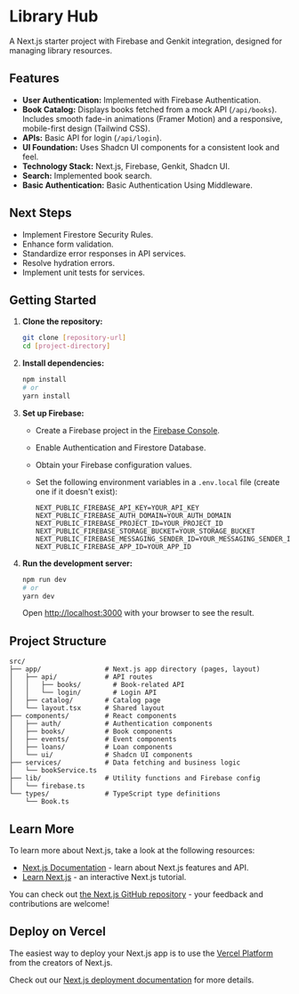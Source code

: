 # Library Hub

A Next.js starter project with Firebase and Genkit integration, designed for managing library resources.

## Features

*   **User Authentication:** Implemented with Firebase Authentication.
*   **Book Catalog:** Displays books fetched from a mock API (`/api/books`). Includes smooth fade-in animations (Framer Motion) and a responsive, mobile-first design (Tailwind CSS).
*   **APIs:** Basic API for login (`/api/login`).
*   **UI Foundation:** Uses Shadcn UI components for a consistent look and feel.
*   **Technology Stack:** Next.js, Firebase, Genkit, Shadcn UI.
*   **Search:** Implemented book search.
*   **Basic Authentication:** Basic Authentication Using Middleware.

## Next Steps

*   Implement Firestore Security Rules.
*   Enhance form validation.
*   Standardize error responses in API services.
*   Resolve hydration errors.
*   Implement unit tests for services.

## Getting Started

1.  **Clone the repository:**

    ```bash
    git clone [repository-url]
    cd [project-directory]
    ```

2.  **Install dependencies:**

    ```bash
    npm install
    # or
    yarn install
    ```

3.  **Set up Firebase:**

    *   Create a Firebase project in the [Firebase Console](https://console.firebase.google.com/).
    *   Enable Authentication and Firestore Database.
    *   Obtain your Firebase configuration values.
    *   Set the following environment variables in a `.env.local` file (create one if it doesn't exist):

        ```
        NEXT_PUBLIC_FIREBASE_API_KEY=YOUR_API_KEY
        NEXT_PUBLIC_FIREBASE_AUTH_DOMAIN=YOUR_AUTH_DOMAIN
        NEXT_PUBLIC_FIREBASE_PROJECT_ID=YOUR_PROJECT_ID
        NEXT_PUBLIC_FIREBASE_STORAGE_BUCKET=YOUR_STORAGE_BUCKET
        NEXT_PUBLIC_FIREBASE_MESSAGING_SENDER_ID=YOUR_MESSAGING_SENDER_ID
        NEXT_PUBLIC_FIREBASE_APP_ID=YOUR_APP_ID
        ```

4.  **Run the development server:**

    ```bash
    npm run dev
    # or
    yarn dev
    ```

    Open [http://localhost:3000](http://localhost:3000) with your browser to see the result.

## Project Structure

```
src/
├── app/                # Next.js app directory (pages, layout)
│   ├── api/            # API routes
│   │   ├── books/        # Book-related API
│   │   └── login/        # Login API
│   ├── catalog/        # Catalog page
│   └── layout.tsx      # Shared layout
├── components/         # React components
│   ├── auth/           # Authentication components
│   ├── books/          # Book components
│   ├── events/         # Event components
│   ├── loans/          # Loan components
│   └── ui/             # Shadcn UI components
├── services/           # Data fetching and business logic
│   └── bookService.ts
├── lib/                # Utility functions and Firebase config
│   └── firebase.ts
└── types/              # TypeScript type definitions
    └── Book.ts
```

## Learn More

To learn more about Next.js, take a look at the following resources:

*   [Next.js Documentation](https://nextjs.org/docs) - learn about Next.js features and API.
*   [Learn Next.js](https://nextjs.org/learn) - an interactive Next.js tutorial.

You can check out [the Next.js GitHub repository](https://github.com/vercel/next.js/) - your feedback and contributions are welcome!

## Deploy on Vercel

The easiest way to deploy your Next.js app is to use the [Vercel Platform](https://vercel.com/) from the creators of Next.js.

Check out our [Next.js deployment documentation](https://nextjs.org/docs/deployment) for more details.
